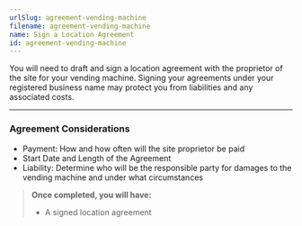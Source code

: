 ```yaml
---
urlSlug: agreement-vending-machine
filename: agreement-vending-machine
name: Sign a Location Agreement
id: agreement-vending-machine
---
```

You will need to draft and sign a location agreement with the proprietor of the site for your vending machine. Signing your agreements under your registered business name may protect you from liabilities and any associated costs.

---
### Agreement Considerations
- Payment: How and how often will the site proprietor be paid
- Start Date and Length of the Agreement
- Liability: Determine who will be the responsible party for damages to the vending machine and under what circumstances

>**Once completed, you will have:**
>- A signed location agreement
